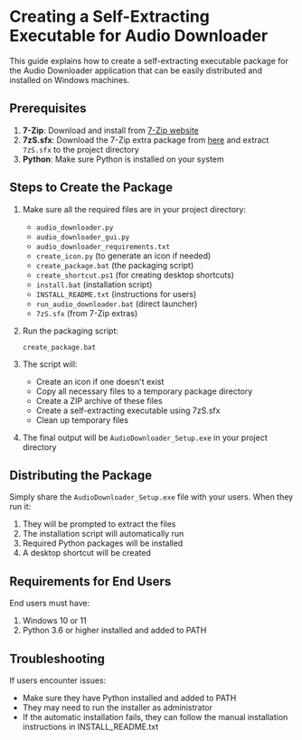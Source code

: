 # Creating a Self-Extracting Executable for Audio Downloader

This guide explains how to create a self-extracting executable package for the Audio Downloader application that can be easily distributed and installed on Windows machines.

## Prerequisites

1. **7-Zip**: Download and install from [7-Zip website](https://www.7-zip.org/)
2. **7zS.sfx**: Download the 7-Zip extra package from [here](https://www.7-zip.org/a/7z2301-extra.7z) and extract `7zS.sfx` to the project directory
3. **Python**: Make sure Python is installed on your system

## Steps to Create the Package

1. Make sure all the required files are in your project directory:
   - `audio_downloader.py`
   - `audio_downloader_gui.py`
   - `audio_downloader_requirements.txt`
   - `create_icon.py` (to generate an icon if needed)
   - `create_package.bat` (the packaging script)
   - `create_shortcut.ps1` (for creating desktop shortcuts)
   - `install.bat` (installation script)
   - `INSTALL_README.txt` (instructions for users)
   - `run_audio_downloader.bat` (direct launcher)
   - `7zS.sfx` (from 7-Zip extras)

2. Run the packaging script:
   ```
   create_package.bat
   ```

3. The script will:
   - Create an icon if one doesn't exist
   - Copy all necessary files to a temporary package directory
   - Create a ZIP archive of these files
   - Create a self-extracting executable using 7zS.sfx
   - Clean up temporary files

4. The final output will be `AudioDownloader_Setup.exe` in your project directory

## Distributing the Package

Simply share the `AudioDownloader_Setup.exe` file with your users. When they run it:

1. They will be prompted to extract the files
2. The installation script will automatically run
3. Required Python packages will be installed
4. A desktop shortcut will be created

## Requirements for End Users

End users must have:
1. Windows 10 or 11
2. Python 3.6 or higher installed and added to PATH

## Troubleshooting

If users encounter issues:
- Make sure they have Python installed and added to PATH
- They may need to run the installer as administrator
- If the automatic installation fails, they can follow the manual installation instructions in INSTALL_README.txt 